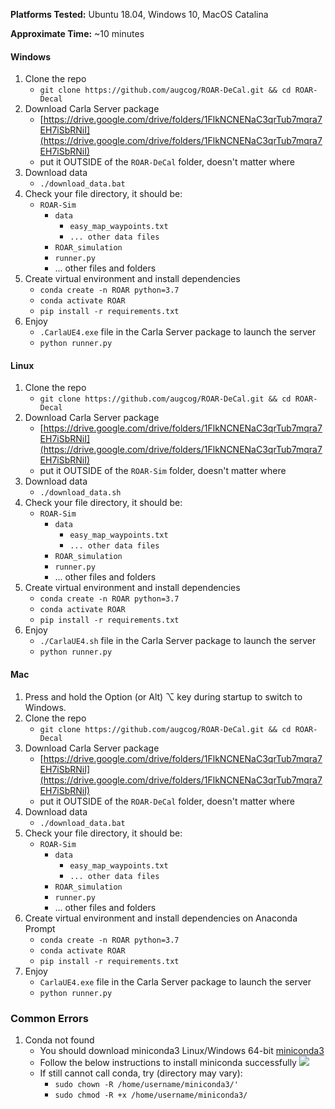 
**Platforms Tested:** Ubuntu 18.04, Windows 10, MacOS Catalina
    
**Approximate Time:** ~10 minutes    

#### Windows
1. Clone the repo
    - `git clone https://github.com/augcog/ROAR-DeCal.git && cd ROAR-Decal`
2. Download Carla Server package
    - [https://drive.google.com/drive/folders/1FlkNCNENaC3qrTub7mqra7EH7iSbRNiI](https://drive.google.com/drive/folders/1FlkNCNENaC3qrTub7mqra7EH7iSbRNiI)
    - put it OUTSIDE of the `ROAR-DeCal` folder, doesn't matter where
3. Download data
    - `./download_data.bat`
4. Check your file directory, it should be:
    - `ROAR-Sim`
        - `data`
            - `easy_map_waypoints.txt`
            - `... other data files`
        - `ROAR_simulation`
        - `runner.py`
        - ... other files and folders
5. Create virtual environment and install dependencies
    - `conda create -n ROAR python=3.7`
    - `conda activate ROAR`
    - `pip install -r requirements.txt`
6. Enjoy
    - `.CarlaUE4.exe` file in the Carla Server package to launch the server
    - `python runner.py`
        
#### Linux
1. Clone the repo
    - `git clone https://github.com/augcog/ROAR-DeCal.git && cd ROAR-Decal`
2. Download Carla Server package
    - [https://drive.google.com/drive/folders/1FlkNCNENaC3qrTub7mqra7EH7iSbRNiI](https://drive.google.com/drive/folders/1FlkNCNENaC3qrTub7mqra7EH7iSbRNiI)
    - put it OUTSIDE of the `ROAR-Sim` folder, doesn't matter where
3. Download data
    - `./download_data.sh`
4. Check your file directory, it should be:
    - `ROAR-Sim`
        - `data`
            - `easy_map_waypoints.txt`
            - `... other data files`
        - `ROAR_simulation`
        - `runner.py`
        - ... other files and folders
5. Create virtual environment and install dependencies
    - `conda create -n ROAR python=3.7`
    - `conda activate ROAR`
    - `pip install -r requirements.txt`
6. Enjoy
    - `./CarlaUE4.sh` file in the Carla Server package to launch the server
    - `python runner.py`
    
    
#### Mac
1. Press and hold the Option (or Alt) ⌥ key during startup to switch to Windows.
2. Clone the repo
    - `git clone https://github.com/augcog/ROAR-DeCal.git && cd ROAR-Decal`
3. Download Carla Server package
    - [https://drive.google.com/drive/folders/1FlkNCNENaC3qrTub7mqra7EH7iSbRNiI](https://drive.google.com/drive/folders/1FlkNCNENaC3qrTub7mqra7EH7iSbRNiI)
    - put it OUTSIDE of the `ROAR-DeCal` folder, doesn't matter where
4. Download data
    - `./download_data.bat`
5. Check your file directory, it should be:
    - `ROAR-Sim`
        - `data`
            - `easy_map_waypoints.txt`
            - `... other data files`
        - `ROAR_simulation`
        - `runner.py`
        - ... other files and folders
6. Create virtual environment and install dependencies on Anaconda Prompt
    - `conda create -n ROAR python=3.7`
    - `conda activate ROAR`
    - `pip install -r requirements.txt`
7. Enjoy
    - `CarlaUE4.exe` file in the Carla Server package to launch the server
    - `python runner.py`

### Common Errors
1. Conda not found 
    - You should download miniconda3 Linux/Windows 64-bit [miniconda3](https://docs.conda.io/en/latest/miniconda.html)
    - Follow the below instructions to install miniconda successfully 
    ![](../images/miniconda3.png)
    - If still cannot call conda, try (directory may vary):
        - `sudo chown -R /home/username/miniconda3/'`
        - `sudo chmod -R +x /home/username/miniconda3/`

